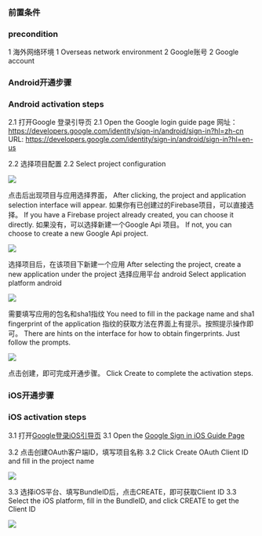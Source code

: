 ###   前置条件
###   precondition

1  海外网络环境
1 Overseas network environment
2  Google账号
2 Google account

###   Android开通步骤
### Android activation steps

2.1 打开Google 登录引导页
2.1 Open the Google login guide page
网址： https://developers.google.com/identity/sign-in/android/sign-in?hl=zh-cn
URL: https://developers.google.com/identity/sign-in/android/sign-in?hl=en-us

2.2 选择项目配置
2.2 Select project configuration

![](https://vkceyugu.cdn.bspapp.com/VKCEYUGU-f184e7c3-1912-41b2-b81f-435d1b37c7b4/636a9bd3-77d7-4539-b46c-0c798eb49350.png)

点击后出现项目与应用选择界面，
After clicking, the project and application selection interface will appear.
如果你有已创建过的Firebase项目，可以直接选择。
If you have a Firebase project already created, you can choose it directly.
如果没有，可以选择新建一个Google Api 项目。
If not, you can choose to create a new Google Api project.

![](https://vkceyugu.cdn.bspapp.com/VKCEYUGU-f184e7c3-1912-41b2-b81f-435d1b37c7b4/f206ec8a-c82d-41f4-9e6d-d838e21a4857.png)

选择项目后，在该项目下新建一个应用
After selecting the project, create a new application under the project
选择应用平台  android
Select application platform android

![](https://vkceyugu.cdn.bspapp.com/VKCEYUGU-f184e7c3-1912-41b2-b81f-435d1b37c7b4/09c5a8aa-c698-4133-9a11-d73d59e37da5.png)


需要填写应用的包名和sha1指纹
You need to fill in the package name and sha1 fingerprint of the application
指纹的获取方法在界面上有提示。按照提示操作即可。
There are hints on the interface for how to obtain fingerprints. Just follow the prompts.

![](https://vkceyugu.cdn.bspapp.com/VKCEYUGU-f184e7c3-1912-41b2-b81f-435d1b37c7b4/d14feca3-94b5-467e-b197-d98b866072bc.png)

点击创建，即可完成开通步骤。
Click Create to complete the activation steps.

###   iOS开通步骤
### iOS activation steps

3.1 打开[Google登录iOS引导页](http://developers.google.com/identity/sign-in/ios/start-integrating?hl=zh-cn)
3.1 Open the [Google Sign in iOS Guide Page](http://developers.google.com/identity/sign-in/ios/start-integrating?hl=zh-cn)

3.2 点击创建OAuth客户端ID，填写项目名称
3.2 Click Create OAuth Client ID and fill in the project name

![](https://vkceyugu.cdn.bspapp.com/VKCEYUGU-f184e7c3-1912-41b2-b81f-435d1b37c7b4/1978e9aa-5e11-4586-9caf-1c1b7c3e71bd.png)

3.3 选择iOS平台、填写BundleID后，点击CREATE，即可获取Client ID
3.3 Select the iOS platform, fill in the BundleID, and click CREATE to get the Client ID

![](https://vkceyugu.cdn.bspapp.com/VKCEYUGU-f184e7c3-1912-41b2-b81f-435d1b37c7b4/26045e0b-b6f0-4c22-aa61-0d63120e1a4b.png)